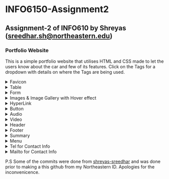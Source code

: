 # INFO6150-Assignment2
## Assignment-2 of INFO610 by Shreyas (sreedhar.sh@northeastern.edu)
### Portfolio  Website
This is a simple portfolio website that utilises HTML and CSS made to let the users know about the car and few of its features. Click on the Tags for a dropdown with details on where the Tags are being used. 
<details>
 <summary> Favicon </summary> 

  ![](./images/readme-images/readme_FavProof.pnn)
   </br>
   Downloaded the Tesla Logo Favicon from a website, used the same Logo to match the theme. 
</details>
<details>
 <summary> Table </summary> 
  
  ![](./images/readme-images/readme_TableProof.png)
   </br>
   Utilised the Table tag to talk about the Specs and Features of the Car. Used border-collapse: collapse; to allow adjacent tabs to share borders. 
</details>
<details>
 <summary> Form </summary> 
  
  ![](./images/readme-images/readme_FormProof.png)
  </ br>
  In the [enquire.html](./enquire.html) Page, Used form to collect the Data from the User.
</details>
<details>
 <summary> Images & Image Gallery with Hover effect </summary> 
  
  ![](./images/readme-images/readme_ImageProof.png)
  </br> 
  Utilised the certtifcation section to show my certifications in an image gallery
</details>
<details>
 <summary> HyperLink </summary> 
  
  ![](./images/readme-images/readme_HyperlinkProof.png)
  </br>
  Utilised multple Hyperlinks throughout the side, this example allows the user to go to resume or design portfolo etc.
</details>
<details>
 <summary> Button </summary> 
  
  ![](./images/readme-images/readme_HyperlinkProof.png)
  </br>
  Added buttons and gave a specific height and width to it, so all other buttons on the site remains consistent. Added button:hover to the element, so once the user hovers, the color changes from off-white(Azure)
</details>
<details>
 <summary> Audio </summary> 
  
  ![](./images/readme-images/readme_AudioProof.png)
  </br>
  Text-to-speech audio for accessibility  
</details>
<details>
 <summary> Video </summary> 
  
  ![](./images/readme-images/readme_VideoProof.png)
  </br> 
  Used this video to the last biggest event i organised.
</details>
<details>
 <summary> Header </summary> 
  
  ![](./images/readme-images/readme_HeaderProof.png)
  </br> Header element includes a simple Namaste
</details>
<details>
 <summary> Footer </summary> 
  
  ![](./images/readme-images/readme_FooterProof.png)
  </br>
  Added a gradient to footer and my basic details to it. 
</details>
<details>
 <summary> Summary </summary> 
  
  ![](./images/readme-images/readme_FooterProof.png)
  </br>
  Used the summary tag to hide the prices of the car utill the user clicks on it to reveal the pricing. 
</details>
<details>
 <summary> Menu </summary> 
  
  ![](./images/readme-images/readme_MenuProof.png)
  Used the Menu tag to list out the Available models in the Enquire Page. Added the Horizonatal menu(Navbar) in the home page as well.
</details>
<details>
 <summary> Tel for Contact Info </summary> 
  
  ![](./images/readme-images/readme_FooterProof.png)
  </br>
  Used my number in the button that enalbles the user to call incase they want more details. 
</details>
<details>
 <summary> Mailto for Contact Info </summary> 
  
  ![](./images/readme-images/readme_FooterProof.png)
  </br> Used my email ID in a button that enables the user to email incase they want more details 
</details>


P.S Some of the commits were done from [shreyas-sreedhar](www.github.com/shreyas-sreedhar) and was done prior to making a this github from my Northeastern ID. Apologies for the inconvenicence. 

